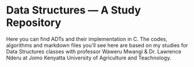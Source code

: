 # Data Structures — A Study Repository
Here you can find ADTs and their implementation in C. The codes, algorithms and markdown files you'll see here are based on my studies for Data Structures classes with professor Waweru Mwangi & Dr. Lawrence Nderu at Jomo Kenyatta University of Agriculture and Teachnology.
